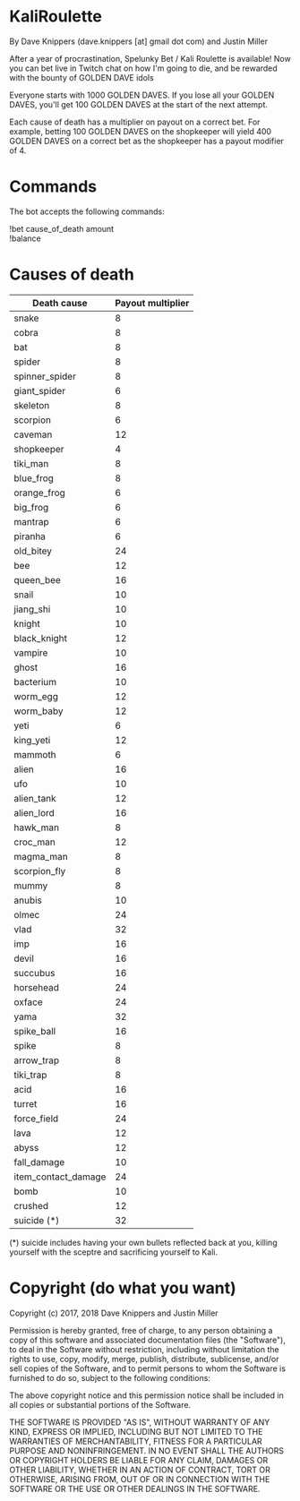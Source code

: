 # KaliRoulette
By Dave Knippers (dave.knippers [at] gmail dot com) and Justin Miller 

After a year of procrastination, Spelunky Bet / Kali Roulette is available! Now you can bet live in Twitch chat on how I'm going to die, and be rewarded with the bounty of GOLDEN DAVE idols

Everyone starts with 1000 GOLDEN DAVES. If you lose all your GOLDEN DAVES, you'll get 100 GOLDEN DAVES at the start of the next attempt.

Each cause of death has a multiplier on payout on a correct bet. For example, betting 100 GOLDEN DAVES on the shopkeeper will yield 400 GOLDEN DAVES on a correct bet as the shopkeeper has a payout modifier of 4.

# Commands
The bot accepts the following commands:

!bet cause_of_death amount  
!balance

# Causes of death
| Death cause | Payout multiplier |
| ----------- | ----------------- |
| snake | 8 |
| cobra | 8 |
| bat | 8 |
| spider | 8 |
| spinner_spider | 8 |
| giant_spider | 6 |
| skeleton | 8 |
| scorpion | 6 |
| caveman | 12 |
| shopkeeper | 4 |
| tiki_man | 8 |
| blue_frog | 8 |
| orange_frog | 6 |
| big_frog | 6 |
| mantrap | 6 |
| piranha | 6 |
| old_bitey | 24 |
| bee | 12 |
| queen_bee| 16 |
| snail | 10 |
| jiang_shi | 10 |
| knight | 10 |
| black_knight | 12 |
| vampire | 10 |
| ghost | 16 |
| bacterium | 10 |
| worm_egg | 12 |
| worm_baby | 12 |
| yeti | 6 |
| king_yeti | 12 |
| mammoth | 6 |
| alien | 16 |
| ufo | 10 |
| alien_tank | 12 |
| alien_lord | 16 |
| hawk_man | 8 |
| croc_man | 12 |
| magma_man | 8 |
| scorpion_fly |8 |
| mummy | 8 |
| anubis | 10 |
| olmec | 24 |
| vlad | 32 |
| imp | 16 |
| devil | 16 |
| succubus | 16 |
| horsehead | 24 |
| oxface | 24 |
| yama | 32 |
| spike_ball |16 |
| spike | 8 |
| arrow_trap |8 |
| tiki_trap |8 |
| acid |16 |
| turret | 16 |
| force_field | 24 |
| lava | 12 |
| abyss | 12 |
| fall_damage | 10 |
| item_contact_damage | 24 |
| bomb | 10 |
| crushed | 12 |
| suicide (*) | 32 |

(*) suicide includes having your own bullets reflected back at you, killing yourself with the sceptre and sacrificing yourself to Kali.

# Copyright (do what you want)
Copyright (c) 2017, 2018 Dave Knippers and Justin Miller

Permission is hereby granted, free of charge, to any person obtaining a copy
of this software and associated documentation files (the "Software"), to deal
in the Software without restriction, including without limitation the rights
to use, copy, modify, merge, publish, distribute, sublicense, and/or sell
copies of the Software, and to permit persons to whom the Software is
furnished to do so, subject to the following conditions:

The above copyright notice and this permission notice shall be included in all
copies or substantial portions of the Software.

THE SOFTWARE IS PROVIDED "AS IS", WITHOUT WARRANTY OF ANY KIND, EXPRESS OR
IMPLIED, INCLUDING BUT NOT LIMITED TO THE WARRANTIES OF MERCHANTABILITY,
FITNESS FOR A PARTICULAR PURPOSE AND NONINFRINGEMENT. IN NO EVENT SHALL THE
AUTHORS OR COPYRIGHT HOLDERS BE LIABLE FOR ANY CLAIM, DAMAGES OR OTHER
LIABILITY, WHETHER IN AN ACTION OF CONTRACT, TORT OR OTHERWISE, ARISING FROM,
OUT OF OR IN CONNECTION WITH THE SOFTWARE OR THE USE OR OTHER DEALINGS IN THE
SOFTWARE.
